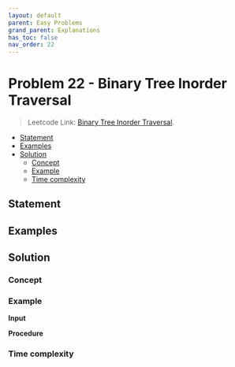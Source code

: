 ```yaml
---
layout: default
parent: Easy Problems
grand_parent: Explanations
has_toc: false
nav_order: 22
---
```


# <!-- omit in toc --> Problem 22 - Binary Tree Inorder Traversal

> Leetcode Link: [Binary Tree Inorder Traversal](https://leetcode.com/problems/convert-sorted-array-to-binary-search-tree).

- [Statement](#statement)
- [Examples](#examples)
- [Solution](#solution)
  - [Concept](#concept)
  - [Example](#example)
  - [Time complexity](#time-complexity)

## Statement

## Examples

## Solution

### Concept

### Example

**Input**

**Procedure**

### Time complexity

